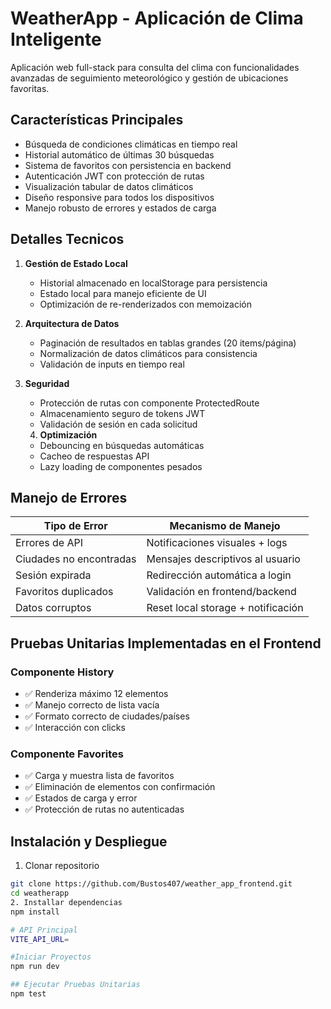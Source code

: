 # WeatherApp - Aplicación de Clima Inteligente

Aplicación web full-stack para consulta del clima con funcionalidades avanzadas de seguimiento meteorológico y gestión de ubicaciones favoritas.

## Características Principales
-  Búsqueda de condiciones climáticas en tiempo real
-  Historial automático de últimas 30 búsquedas
-  Sistema de favoritos con persistencia en backend
-  Autenticación JWT con protección de rutas
-  Visualización tabular de datos climáticos
-  Diseño responsive para todos los dispositivos
-  Manejo robusto de errores y estados de carga

## Detalles Tecnicos

1. **Gestión de Estado Local**
   - Historial almacenado en localStorage para persistencia
   - Estado local para manejo eficiente de UI
   - Optimización de re-renderizados con memoización

2. **Arquitectura de Datos**
   - Paginación de resultados en tablas grandes (20 items/página)
   - Normalización de datos climáticos para consistencia
   - Validación de inputs en tiempo real

   
3. **Seguridad**
   - Protección de rutas con componente ProtectedRoute
   - Almacenamiento seguro de tokens JWT
   - Validación de sesión en cada solicitud

   4. **Optimización**
   - Debouncing en búsquedas automáticas
   - Cacheo de respuestas API
   - Lazy loading de componentes pesados

## Manejo de Errores
| Tipo de Error              | Mecanismo de Manejo               |
|----------------------------|------------------------------------|
| Errores de API             | Notificaciones visuales + logs    |
| Ciudades no encontradas    | Mensajes descriptivos al usuario  |
| Sesión expirada            | Redirección automática a login    |
| Favoritos duplicados       | Validación en frontend/backend    |
| Datos corruptos            | Reset local storage + notificación|

## Pruebas Unitarias Implementadas en el Frontend

### Componente History
- ✅ Renderiza máximo 12 elementos
- ✅ Manejo correcto de lista vacía
- ✅ Formato correcto de ciudades/países
- ✅ Interacción con clicks

### Componente Favorites
- ✅ Carga y muestra lista de favoritos
- ✅ Eliminación de elementos con confirmación
- ✅ Estados de carga y error
- ✅ Protección de rutas no autenticadas

## Instalación y Despliegue

1. Clonar repositorio
```bash
git clone https://github.com/Bustos407/weather_app_frontend.git
cd weatherapp
2. Installar dependencias
npm install

# API Principal
VITE_API_URL=

#Iniciar Proyectos
npm run dev

## Ejecutar Pruebas Unitarias
npm test